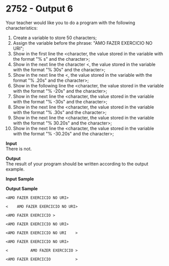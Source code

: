# 2752 - Output 6

Your teacher would like you to do a program with the following characteristics:

1. Create a variable to store 50 characters;
2. Assign the variable before the phrase: "AMO FAZER EXERCICIO NO URI";
3. Show in the first line the <character, the value stored in the variable with the format "% s" and the character>;
4. Show in the next line the character <, the value stored in the variable with the format "% 30s" and the character>;
5. Show in the next line the <, the value stored in the variable with the format "% .20s" and the character>;
6. Show in the following line the <character, the value stored in the variable with the format "% -20s" and the character>;
7. Show in the next line the <character, the value stored in the variable with the format "% -30s" and the character>;
8. Show in the next line the <character, the value stored in the variable with the format "% .30s" and the character>;
9. Show in the next line the <character, the value stored in the variable with the format "% 30.20s" and the character>;
10. Show in the next line the <character, the value stored in the variable with the format "% -30.20s" and the character>;

**Input**<br>
There is not.

**Output**<br>
The result of your program should be written according to the output example.

**Input Sample**	

**Output Sample**
```
<AMO FAZER EXERCICIO NO URI>

<    AMO FAZER EXERCICIO NO URI>

<AMO FAZER EXERCICIO >

<AMO FAZER EXERCICIO NO URI>

<AMO FAZER EXERCICIO NO URI    >

<AMO FAZER EXERCICIO NO URI>

<          AMO FAZER EXERCICIO >

<AMO FAZER EXERCICIO           >
```